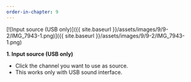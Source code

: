 ```yaml
---
order-in-chapter: 9
---
```


[![Input source (USB only)]({{ site.baseurl }}/assets/images/9/9-2/IMG_7943-1.png)]({{
site.baseurl }}/assets/images/9/9-2/IMG_7943-1.png)

**1. Input source (USB only)**

- Click the channel you want to use as source.
- This works only with USB sound interface.
